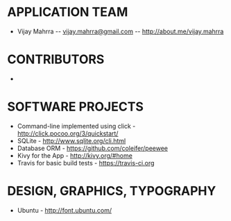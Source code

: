 # APPLICATION TEAM

* Vijay Mahrra -- vijay.mahrra@gmail.com -- http://about.me/vijay.mahrra

# CONTRIBUTORS

* 

# SOFTWARE PROJECTS
 * Command-line implemented using click - http://click.pocoo.org/3/quickstart/
 * SQLite - http://www.sqlite.org/cli.html
 * Database ORM - https://github.com/coleifer/peewee
 * Kivy for the App - http://kivy.org/#home
 * Travis for basic build tests - https://travis-ci.org
  
# DESIGN, GRAPHICS, TYPOGRAPHY
 * Ubuntu - http://font.ubuntu.com/
